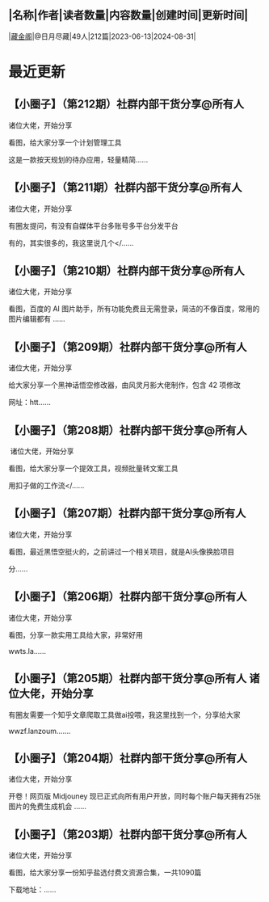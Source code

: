 |名称|作者|读者数量|内容数量|创建时间|更新时间|
---
|[藏金阁](https://xiaobot.net/p/quiet365?refer=0b133df9-27dc-423b-8101-639049001c13)|@日月尽藏|49人|212篇|2023-06-13|2024-08-31|

# 最近更新
## 【小圈子】（第212期）社群内部干货分享@所有人 

诸位大佬，开始分享


看图，给大家分享一个计划管理工具

这是一款按天规划的待办应用，轻量精简......
## 【小圈子】（第211期）社群内部干货分享@所有人 

诸位大佬，开始分享

有圈友提问，有没有自媒体平台多账号多平台分发平台

有的，其实很多的，我这里说几个</......
## 【小圈子】（第210期）社群内部干货分享@所有人 

诸位大佬，开始分享


看图，百度的 AI 图片助手，所有功能免费且无需登录，简洁的不像百度，常用的图片编辑都有
......
## 【小圈子】（第209期）社群内部干货分享@所有人 

诸位大佬，开始分享

给大家分享一个黑神话悟空修改器，由风灵月影大佬制作，包含 42 项修改

网址：htt......
## 【小圈子】（第208期）社群内部干货分享@所有人

 诸位大佬，开始分享


看图，给大家分享一个提效工具，视频批量转文案工具

用扣子做的工作流</......
## 【小圈子】（第207期）社群内部干货分享@所有人 

诸位大佬，开始分享


看图，最近黑悟空挺火的，之前讲过一个相关项目，就是AI头像换脸项目

分......
## 【小圈子】（第206期）社群内部干货分享@所有人 

诸位大佬，开始分享


看图，分享一款实用工具给大家，非常好用

wwts.la......
## 【小圈子】（第205期）社群内部干货分享@所有人 诸位大佬，开始分享

有圈友需要一个知乎文章爬取工具做ai投喂，我这里找到一个，分享给大家

wwzf.lanzoum.......
## 【小圈子】（第204期）社群内部干货分享@所有人 

诸位大佬，开始分享

开卷！网页版 Midjouney 现已正式向所有用户开放，同时每个账户每天拥有25张图片的免费生成机会
......
## 【小圈子】（第203期）社群内部干货分享@所有人 

诸位大佬，开始分享


看图，给大家分享一份知乎盐选付费文资源合集，一共1090篇

下载地址：......

